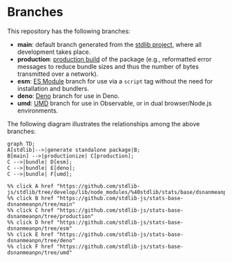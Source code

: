 <!--

@license Apache-2.0

Copyright (c) 2022 The Stdlib Authors.

Licensed under the Apache License, Version 2.0 (the "License");
you may not use this file except in compliance with the License.
You may obtain a copy of the License at

    http://www.apache.org/licenses/LICENSE-2.0

Unless required by applicable law or agreed to in writing, software
distributed under the License is distributed on an "AS IS" BASIS,
WITHOUT WARRANTIES OR CONDITIONS OF ANY KIND, either express or implied.
See the License for the specific language governing permissions and
limitations under the License.

-->

# Branches

This repository has the following branches:

-   **main**: default branch generated from the [stdlib project][stdlib-url], where all development takes place.
-   **production**: [production build][production-url] of the package (e.g., reformatted error messages to reduce bundle sizes and thus the number of bytes transmitted over a network).
-   **esm**: [ES Module][esm-url] branch for use via a `script` tag without the need for installation and bundlers.
-   **deno**: [Deno][deno-url] branch for use in Deno.
-   **umd**: [UMD][umd-url] branch for use in Observable, or in dual browser/Node.js environments.

The following diagram illustrates the relationships among the above branches:

```mermaid
graph TD;
A[stdlib]-->|generate standalone package|B;
B[main] -->|productionize| C[production];
C -->|bundle| D[esm];
C -->|bundle| E[deno];
C -->|bundle| F[umd];

%% click A href "https://github.com/stdlib-js/stdlib/tree/develop/lib/node_modules/%40stdlib/stats/base/dsnanmeanpn"
%% click B href "https://github.com/stdlib-js/stats-base-dsnanmeanpn/tree/main"
%% click C href "https://github.com/stdlib-js/stats-base-dsnanmeanpn/tree/production"
%% click D href "https://github.com/stdlib-js/stats-base-dsnanmeanpn/tree/esm"
%% click E href "https://github.com/stdlib-js/stats-base-dsnanmeanpn/tree/deno"
%% click F href "https://github.com/stdlib-js/stats-base-dsnanmeanpn/tree/umd"
```

[stdlib-url]: https://github.com/stdlib-js/stdlib/tree/develop/lib/node_modules/%40stdlib/stats/base/dsnanmeanpn
[production-url]: https://github.com/stdlib-js/stats-base-dsnanmeanpn/tree/production
[deno-url]: https://github.com/stdlib-js/stats-base-dsnanmeanpn/tree/deno
[umd-url]: https://github.com/stdlib-js/stats-base-dsnanmeanpn/tree/umd
[esm-url]: https://github.com/stdlib-js/stats-base-dsnanmeanpn/tree/esm